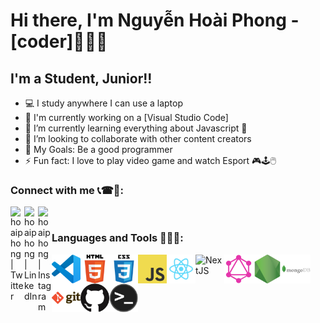 # Hi there, I'm Nguyễn Hoài Phong - [coder]👋👋👋

## I'm a Student, Junior!!
- 💻 I study anywhere I can use a laptop
- 🔭 I'm currently working on a [Visual Studio Code]
- 🌱 I’m currently learning everything about Javascript 🤣
- 👯 I’m looking to collaborate with other content creators
- 🥅 My Goals: Be a good programmer
- ⚡ Fun fact: I love to play video game and watch Esport 🎮🕹🖱

### Connect with me 📞☎📱:

[<img align="left" alt="hoaiphong | Twitter" width="22px" src="https://cdn.jsdelivr.net/npm/simple-icons@v3/icons/twitter.svg" />][twitter]
[<img align="left" alt="hoaiphong | LinkedIn" width="22px" src="https://cdn.jsdelivr.net/npm/simple-icons@v3/icons/facebook.svg" />][facebook]
[<img align="left" alt="hoaiphong | Instagram" width="22px" src="https://cdn.jsdelivr.net/npm/simple-icons@v3/icons/instagram.svg" />][instagram]

<br />

### Languages and Tools 🔧🔧🔧:

<img align="left" alt="Visual Studio Code" width="46px" src="https://raw.githubusercontent.com/github/explore/80688e429a7d4ef2fca1e82350fe8e3517d3494d/topics/visual-studio-code/visual-studio-code.png" />
<img align="left" alt="HTML5" width="46px" src="https://raw.githubusercontent.com/github/explore/80688e429a7d4ef2fca1e82350fe8e3517d3494d/topics/html/html.png" />
<img align="left" alt="CSS3" width="46px" src="https://raw.githubusercontent.com/github/explore/80688e429a7d4ef2fca1e82350fe8e3517d3494d/topics/css/css.png" />
<img align="left" alt="JavaScript" width="46px" src="https://raw.githubusercontent.com/github/explore/80688e429a7d4ef2fca1e82350fe8e3517d3494d/topics/javascript/javascript.png" />
<img align="left" alt="ReactJS" width="46px" src="https://raw.githubusercontent.com/github/explore/80688e429a7d4ef2fca1e82350fe8e3517d3494d/topics/react/react.png" />
<img align="left" alt="NextJS" width="46px" src="https://www.drupal.org/files/project-images/nextjs-drupal.jpg"/>
<img align="left" alt="GraphQL" width="46px" src="https://raw.githubusercontent.com/github/explore/80688e429a7d4ef2fca1e82350fe8e3517d3494d/topics/graphql/graphql.png" />
<img align="left" alt="Node.js" width="46px" src="https://raw.githubusercontent.com/github/explore/80688e429a7d4ef2fca1e82350fe8e3517d3494d/topics/nodejs/nodejs.png" />
<img align="left" alt="MongoDB" width="46px" src="https://raw.githubusercontent.com/github/explore/80688e429a7d4ef2fca1e82350fe8e3517d3494d/topics/mongodb/mongodb.png" />
<img align="left" alt="Git" width="46px" src="https://raw.githubusercontent.com/github/explore/80688e429a7d4ef2fca1e82350fe8e3517d3494d/topics/git/git.png" />
<img align="left" alt="GitHub" width="46px" src="https://raw.githubusercontent.com/github/explore/78df643247d429f6cc873026c0622819ad797942/topics/github/github.png" />
<img align="left" alt="Terminal" width="46px" src="https://raw.githubusercontent.com/github/explore/80688e429a7d4ef2fca1e82350fe8e3517d3494d/topics/terminal/terminal.png" />

<br />

[twitter]: https://twitter.com/Hoaiphong59
[facebook]: https://www.facebook.com/hp0509/
[instagram]: https://www.instagram.com/hoaiphong00509/



[website]: https://codeSTACKr.com
[course]: http://vsCodeHero.com
[twitter]: https://twitter.com/codeSTACKr

